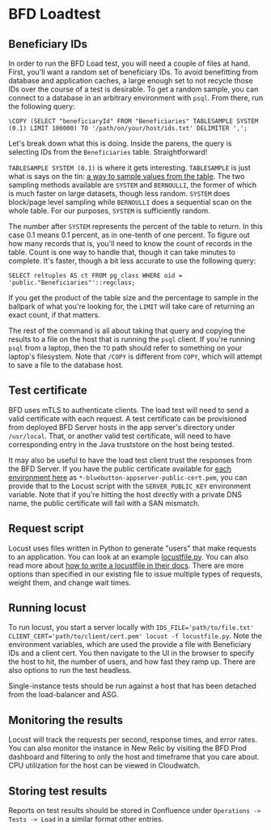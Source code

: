 # BFD Loadtest

## Beneficiary IDs
In order to run the BFD Load test, you will need a couple of files at hand. First, you'll want a random set of beneficiary IDs. To avoid benefitting from database and application caches, a large enough set to not recycle those IDs over the course of a test is desirable. To get a random sample, you can connect to a database in an arbitrary environment with `psql`. From there, run the following query:
```
\COPY (SELECT "beneficiaryId" FROM "Beneficiaries" TABLESAMPLE SYSTEM (0.1) LIMIT 100000) TO '/path/on/your/host/ids.txt' DELIMITER ',';
```
Let's break down what this is doing. Inside the parens, the query is selecting IDs from the `Beneficiaries` table. Straightforward! 

`TABLESAMPLE SYSTEM (0.1)` is where it gets interesting. `TABLESAMPLE` is just what is says on the tin: [a way to sample values from the table](https://www.postgresql.org/docs/11/tablesample-method.html). The two sampling methods available are `SYSTEM` and `BERNOULLI`, the former of which is much faster on large datasets, though less random. `SYSTEM` does block/page level sampling while `BERNOULLI` does a sequential scan on the whole table. For our purposes, `SYSTEM` is sufficiently random. 

The number after `SYSTEM` represents the percent of the table to return. In this case 0.1 means 0.1 percent, as in one-tenth of one percent. To figure out how many records that is, you'll need to know the count of records in the table. Count is one way to handle that, though it can take minutes to complete. It's faster, though a bit less accurate to use the following query:
```
SELECT reltuples AS ct FROM pg_class WHERE oid = 'public."Beneficiaries"'::regclass;
```
If you get the product of the table size and the percentage to sample in the ballpark of what you're looking for, the `LIMIT` will take care of returning an exact count, if that matters.

The rest of the command is all about taking that query and copying the results to a file on the host that is running the `psql` client. If you're running `psql` from a laptop, then the `TO` path should refer to something on your laptop's filesystem. Note that `/COPY` is different from `COPY`, which will attempt to save a file to the database host.

## Test certificate
BFD uses mTLS to authenticate clients. The load test will need to send a valid certificate with each request. A test certificate can be provisioned from deployed BFD Server hosts in the app server's directory under `/usr/local`. That, or another valid test certificate, will need to have corresponding entry in the Java truststore on the host being tested.

It may also be useful to have the load test client trust the responses from the BFD Server. If you have the public certificate available for [each environment here](https://github.com/CMSgov/beneficiary-fhir-data/tree/master/ops/ansible/playbooks-ccs/files) as `*-bluebutton-appserver-public-cert.pem`, you can provide that to the Locust script with the `SERVER_PUBLIC_KEY` environment variable. Note that if you're hitting the host directly with a private DNS name, the public certificate will fail with a SAN mismatch.

## Request script
Locust uses files written in Python to generate "users" that make requests to an application. You can look at an example [locustfile.py](./locustfile.py).
You can also read more about [how to write a locustfile in their docs](https://docs.locust.io/en/stable/writing-a-locustfile.html). There are more options than specified in our existing file to issue multiple types of requests, weight them, and change wait times. 

## Running locust
To run locust, you start a server locally with `IDS_FILE='path/to/file.txt' CLIENT_CERT='path/to/client/cert.pem' locust -f locustfile.py`. Note the environment variables, which are used the provide a file with Beneficiary IDs and a client cert. You then navigate to the UI in the browser to specify the host to hit, the number of users, and how fast they ramp up. There are also options to run the test headless.

Single-instance tests should be run against a host that has been detached from the load-balancer and ASG.

## Monitoring the results
Locust will track the requests per second, response times, and error rates. You can also monitor the instance in New Relic by visiting the BFD Prod dashboard and filtering to only the host and timeframe that you care about. CPU utilization for the host can be viewed in Cloudwatch.

## Storing test results
Reports on test results should be stored in Confluence under `Operations -> Tests -> Load` in a similar format other entries.
